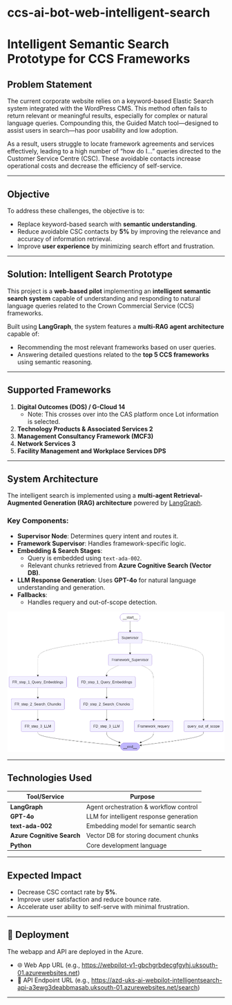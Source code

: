 # ccs-ai-bot-web-intelligent-search

# Intelligent Semantic Search Prototype for CCS Frameworks

## Problem Statement

The current corporate website relies on a keyword-based Elastic Search system integrated with the WordPress CMS. This method often fails to return relevant or meaningful results, especially for complex or natural language queries. Compounding this, the Guided Match tool—designed to assist users in search—has poor usability and low adoption.

As a result, users struggle to locate framework agreements and services effectively, leading to a high number of “how do I…” queries directed to the Customer Service Centre (CSC). These avoidable contacts increase operational costs and decrease the efficiency of self-service.

---

## Objective

To address these challenges, the objective is to:

- Replace keyword-based search with **semantic understanding**.
- Reduce avoidable CSC contacts by **5%** by improving the relevance and accuracy of information retrieval.
- Improve **user experience** by minimizing search effort and frustration.

---

## Solution: Intelligent Search Prototype

This project is a **web-based pilot** implementing an **intelligent semantic search system** capable of understanding and responding to natural language queries related to the Crown Commercial Service (CCS) frameworks.

Built using **LangGraph**, the system features a **multi-RAG agent architecture** capable of:

- Recommending the most relevant frameworks based on user queries.
- Answering detailed questions related to the **top 5 CCS frameworks** using semantic reasoning.

---

## Supported Frameworks

1. **Digital Outcomes (DOS) / G-Cloud 14**
   - Note: This crosses over into the CAS platform once Lot information is selected.
2. **Technology Products & Associated Services 2**
3. **Management Consultancy Framework (MCF3)**
4. **Network Services 3**
5. **Facility Management and Workplace Services DPS**

---

## System Architecture

The intelligent search is implemented using a **multi-agent Retrieval-Augmented Generation (RAG) architecture** powered by [LangGraph](https://docs.langchain.com/langgraph/).

### Key Components:

- **Supervisor Node**: Determines query intent and routes it.
- **Framework Supervisor**: Handles framework-specific logic.
- **Embedding & Search Stages**:
  - Query is embedded using `text-ada-002`.
  - Relevant chunks retrieved from **Azure Cognitive Search (Vector DB)**.
- **LLM Response Generation**: Uses **GPT-4o** for natural language understanding and generation.
- **Fallbacks**:
  - Handles requery and out-of-scope detection.

![Model Architecture](./models/Multi_Agent_Model_v1.png) <!-- Update path to actual image if hosted -->

---

## Technologies Used

| Tool/Service                | Purpose                                |
|----------------------------|----------------------------------------|
| **LangGraph**              | Agent orchestration & workflow control |
| **GPT-4o**                 | LLM for intelligent response generation|
| **text-ada-002**           | Embedding model for semantic search    |
| **Azure Cognitive Search** | Vector DB for storing document chunks  |
| **Python**                 | Core development language              |       |

---

## Expected Impact

- Decrease CSC contact rate by **5%**.
- Improve user satisfaction and reduce bounce rate.
- Accelerate user ability to self-serve with minimal frustration.

---

## 🚀 Deployment
The webapp and API are deployed in the Azure.
- 🌐 Web App URL (e.g., https://webpilot-v1-gbchgrbdecgfgyhj.uksouth-01.azurewebsites.net)
- 🔗 API Endpoint URL (e.g., https://azd-uks-ai-webpilot-intelligentsearch-api-a3ewg3deabbmasab.uksouth-01.azurewebsites.net/search)
---


